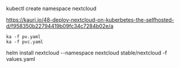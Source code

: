  kubectl create namespace nextcloud                                                           



https://kauri.io/48-deploy-nextcloud-on-kuberbetes-the-selfhosted-d/f958350b22794419b09fc34c7284b02e/a

```
ka -f pv.yaml
ka -f pvc.yaml
```


helm install nextcloud  --namespace nextcloud stable/nextcloud -f values.yaml
